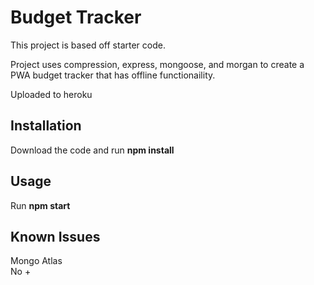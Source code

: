 # Budget Tracker 
This project is based off starter code.

Project uses compression, express, mongoose, and morgan to create a PWA budget tracker that has offline functionaility.

Uploaded to heroku


## Installation
Download the code and run **npm install** 

## Usage
Run **npm start**


## Known Issues
Mongo Atlas  
No +